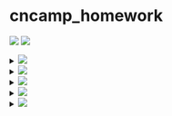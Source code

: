 # cncamp_homework

<a href="https://github.com/SignorMercurio/cncamp_homework/actions"><img src="https://img.shields.io/github/workflow/status/SignorMercurio/cncamp_homework/Go?logo=GitHub" /></a>
<a href="https://codecov.io/gh/SignorMercurio/cncamp_homework"><img src="https://codecov.io/gh/SignorMercurio/cncamp_homework/branch/main/graph/badge.svg?token=PKWZK3BR9R"/></a>

<details>
<summary><img src="https://img.shields.io/badge/HW01-httpserver-4285f4?logo=google-chrome" /></summary>

## httpserver

A simple HTTP server that you may:

- Access `/header` to find your Request Headers in the Response Headers
- Access `/version` to get the VERSION environment variable
- Access `/log` to write logs in the server
- Access `/healthz` for a health check

### Sample usage

Start a server on `0.0.0.0:8080`:

```shell
$ ./httpserver :8080
```

### Note for Dockerfile

- When using Apple M1 to play with docker, it pulls and builds images for linux/arm/v8 platform by default.
- In order to build images for other platform, you may find [buildx](https://docs.docker.com/buildx/working-with-buildx/) helpful.
- OR, you may also make use of GitHub Actions to avoid the issue.
- When using `alpine` as the base image to run a go binary, `CGO_ENABLED=0` must be set when building due to a different libc implementation on `alpine`. Replacing the dynamic link library also helps.

### Note for Google Cloud Platform

- Running `gcloud --quiet auth configure-docker` requires the service account to have the permission to create bucket. For instance, `Storage Admin` role works, but it's clearly not the least
  privilege you can grant.
- You'll need `Kubernetes Engine Developer` / `Kubernetes Engine Admin` role for your service account.
- `secrets.GKE_PROJECT`: GKE's Project ID
- `secrets.GKE_SA_KEY`: Base64 encoded JSON key of your service account

### Things to modify for a different golang app

- Target binary name in `Dockerfile`
- Entrypoint command in `Dockerfile`
- Kubernetes and kustomize yaml files in `base` directory
- _Deploy to GKE_ workflow in `.github/workflows/gke.yml`
  - `env`
  - `secrets.GKE_PROJECT`
  - `secrets.GKE_SA_KEY`

</details>

<details>
<summary><img src="https://img.shields.io/badge/HW02-Docker-2496ed?logo=docker" /></summary>

## Docker

Build a multi-stage docker image for httpserver.

> See [Dockerfile](Dockerfile).

</details>

<details>
<summary><img src="https://img.shields.io/badge/HW03-Kubernetes-326ce5?logo=kubernetes" /></summary>

## Kubernetes

Deploy httpserver on Kubernetes. Based on the first homework, I would like to deploy it on Google Kubernetes Engine.

### Changes in httpserver

- Deprecate `valyala/fasthttp`, use `net/http` and `gorilla/mux`
- Add unit tests, coverage 100%
- Add graceful termination when receiving SIGTERM
- Add support for structured & leveled logging
  - Deprecate `log`, use `uber-go/zap`
  - Add a logging middleware
  - Support structured & leveled logging

### Features

- [x] CI / CD with GitHub Actions
  - [x] CI: Codecov
  - [x] CD: Deploy to GKE
- [x] Resource limit and request
- [x] Health check
  - [x] Readiness probe
  - [x] Liveness probe
- [x] Graceful initialization with postStart
- [x] Graceful termination in httpserver source code
- [x] Configurations with ConfigMap
- [x] Structured & leveled logging
- [x] Logs stored in a mounted volume
- [x] Ingress with HTTPS

### Notes

To deploy httpserver locally:

1. Comment out `secret.yaml` and `ingress.yaml` in `base/kustomization.yml`, they're designed for GKE deployment:

```yaml
apiVersion: kustomize.config.k8s.io/v1beta1
kind: Kustomization

resources:
  - deployment.yaml
  - service.yaml
  - configmap.yaml
# - secret.yaml
# - ingress.yaml
```

2. Replace container image in `base/deployment.yaml` with your local httpserver image, which can be built with:

```shell
$ docker build -t server:1.0.0 .
```

</details>

<details>
<summary><img src="https://img.shields.io/badge/HW04-Prometheus-e6522c?logo=Prometheus" /></summary>

## Prometheus

Monitor httpserver with Loki, Prometheus and Grafana.

### Changes in httpserver

- Add random delay and Prometheus metrics in `metricsMiddleware`
- Logs will also be written to stdout now to be collected by Loki

### Features

- Collect metrics with Prometheus
- Collect logs with Loki
- View various metrics in both Prometheus and Grafana
- View logs with Loki in Grafana

### Notes

To install [loki-stack](loki-stack) on Kubernetes v1.22+, we need to change `rbac.authorization.k8s.io/v1beta1` to `rbac.authorization.k8s.io/v1`. Therefore, manual installation is required:

```shell
$ helm repo add grafana https://grafana.github.io/helm-charts
$ helm pull grafana/loki-stack
$ tar -xvf loki-stack-2.5.0.tgz

$ cd loki-stack
$ sed s#rbac.authorization.k8s.io/v1beta1#rbac.authorization.k8s.io/v1#g *.yaml
$ cd ..

$ helm upgrade --install loki ./loki-stack --set grafana.enabled=true,prometheus.enabled=true,prometheus.alertmanager.persistentVolume.enabled=false,prometheus.server.persistentVolume.enabled=false
```

### Demos

#### View Cluster Dashboard in Grafana

![View Cluster Dashboard in Grafana](images/Cluster.png)

#### View Pod Dashboard in Grafana

![View Pod Dashboard in Grafana](images/Pod.png)

#### View Server Latency Sum in Prometheus

![View Server Latency Sum in Prometheus](images/Prometheus.png)

#### View Server Latency with Prometheus in Grafana

![View Server Latency in Grafana](images/Grafana.png)

#### View Server Events Count with Prometheus in Grafana

![View Server Events Count with Prometheus in Grafana](images/PrometheusExplore.png)

#### View Server Logs with Loki in Grafana

![View Server Logs with Loki](images/Loki.png)

</details>

<details>
<summary><img src="https://img.shields.io/badge/HW05-Istio-466bb0?logo=Istio" /></summary>

## Istio

Deploy httpserver with Istio Service Mesh.

### Changes in httpserver

- Move version info to Config Map to automate version updating

### Features

- [ ] Expose httpserver service with Istio Ingress Gateway

</details>
